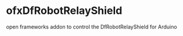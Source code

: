 ofxDfRobotRelayShield
=====================

open frameworks addon to control the DfRobotRelayShield for Arduino